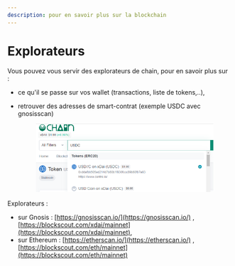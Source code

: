 ```yaml
---
description: pour en savoir plus sur la blockchain
---
```


# Explorateurs

Vous pouvez vous servir des explorateurs de chain, pour en savoir plus sur : &#x20;

* ce qu'il se passe sur vos wallet (transactions, liste de tokens,..),
*   retrouver des adresses de smart-contrat (exemple USDC avec gnosisscan)

    <figure><img src="../../.gitbook/assets/image (111).png" alt=""><figcaption></figcaption></figure>

Explorateurs :&#x20;

* sur Gnosis : [https://gnosisscan.io/](https://gnosisscan.io/) , [https://blockscout.com/xdai/mainnet](https://blockscout.com/xdai/mainnet),
* sur Ethereum : [https://etherscan.io/](https://etherscan.io/) , [https://blockscout.com/eth/mainnet](https://blockscout.com/eth/mainnet)
